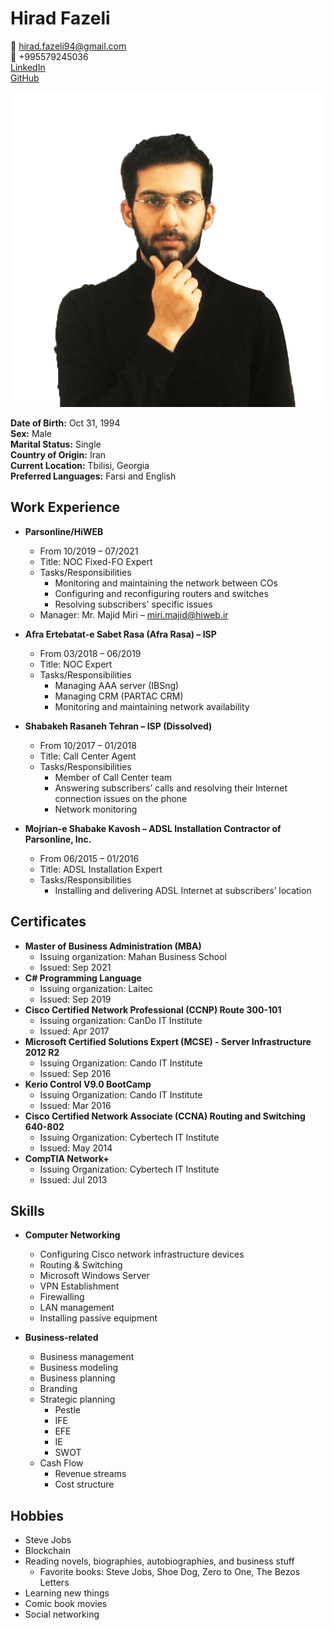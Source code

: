 # Hirad Fazeli
:email: hirad.fazeli94@gmail.com<br/>
:iphone: +995579245036<br/>
[LinkedIn](https://linkedin.com/in/hiradfazeli)<br/>
[GitHub](https://github.com/hiradfazeli)<br/>

![Hirad Fazeli](images/hirad-fazeli.png) 

**Date of Birth:** Oct 31, 1994<br/>
**Sex:** Male<br/>
**Marital Status:** Single<br/>
**Country of Origin:** Iran<br/>
**Current Location:** Tbilisi, Georgia<br/>
**Preferred Languages:** Farsi and English

## Work Experience
- **Parsonline/HiWEB**
  - From 10/2019 – 07/2021
  - Title: NOC Fixed-FO Expert
  - Tasks/Responsibilities
    - Monitoring and maintaining the network between COs
    - Configuring and reconfiguring routers and switches
    - Resolving subscribers' specific issues
  - Manager: Mr. Majid Miri – miri.majid@hiweb.ir

- **Afra Ertebatat-e Sabet Rasa (Afra Rasa) – ISP**
  - From 03/2018 – 06/2019
  - Title: NOC Expert
  - Tasks/Responsibilities
    - Managing AAA server (IBSng)
    - Managing CRM (PARTAC CRM)
    - Monitoring and maintaining network availability

- **Shabakeh Rasaneh Tehran – ISP (Dissolved)**
  - From 10/2017 – 01/2018
  - Title: Call Center Agent
  - Tasks/Responsibilities
    - Member of Call Center team
    - Answering subscribers’ calls and resolving their Internet connection issues on the phone
    - Network monitoring 

- **Mojrian-e Shabake Kavosh – ADSL Installation Contractor of Parsonline, Inc.**
  - From 06/2015 – 01/2016
  - Title: ADSL Installation Expert
  - Tasks/Responsibilities
    - Installing and delivering ADSL Internet at subscribers’ location

## Certificates
- **Master of Business Administration (MBA)**
  - Issuing organization: Mahan Business School
  - Issued: Sep 2021
- **C# Programming Language**
  - Issuing organization: Laitec
  - Issued: Sep 2019
- **Cisco Certified Network Professional (CCNP) Route 300-101**
  - Issuing organization: CanDo IT Institute
  - Issued: Apr 2017
- **Microsoft Certified Solutions Expert (MCSE) - Server Infrastructure 2012 R2**
  - Issuing Organization: Cando IT Institute
  - Issued: Sep 2016
- **Kerio Control V9.0 BootCamp**
  - Issuing Organization: Cando IT Institute
  - Issued: Mar 2016
- **Cisco Certified Network Associate (CCNA) Routing and Switching 640-802**
  - Issuing Organization: Cybertech IT Institute
  - Issued: May 2014
- **CompTIA Network+**
  - Issuing Organization: Cybertech IT Institute
  - Issued: Jul 2013

## Skills
- **Computer Networking**
  - Configuring Cisco network infrastructure devices
  - Routing & Switching
  - Microsoft Windows Server
  - VPN Establishment
  - Firewalling
  - LAN management
  - Installing passive equipment

- **Business-related**
  - Business management
  - Business modeling
  - Business planning
  - Branding
  - Strategic planning
    - Pestle
    - IFE
    - EFE
    - IE
    - SWOT
  - Cash Flow
    - Revenue streams
    - Cost structure

## Hobbies
- Steve Jobs
- Blockchain
- Reading novels, biographies, autobiographies, and business stuff
  - Favorite books: Steve Jobs, Shoe Dog, Zero to One, The Bezos Letters
- Learning new things
- Comic book movies
- Social networking
